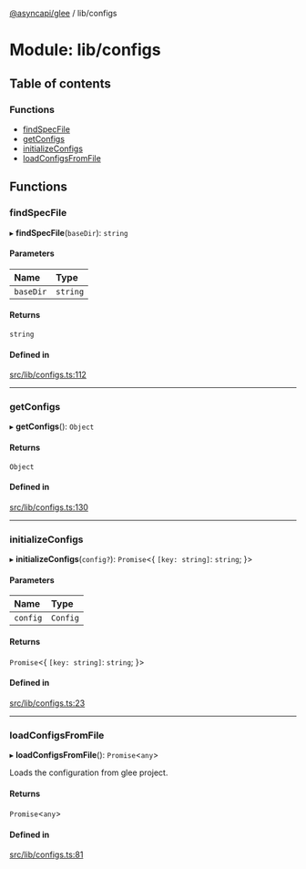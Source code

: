 [@asyncapi/glee](../README.md) / lib/configs

# Module: lib/configs

## Table of contents

### Functions

- [findSpecFile](lib_configs.md#findspecfile)
- [getConfigs](lib_configs.md#getconfigs)
- [initializeConfigs](lib_configs.md#initializeconfigs)
- [loadConfigsFromFile](lib_configs.md#loadconfigsfromfile)

## Functions

### findSpecFile

▸ **findSpecFile**(`baseDir`): `string`

#### Parameters

| Name | Type |
| :------ | :------ |
| `baseDir` | `string` |

#### Returns

`string`

#### Defined in

[src/lib/configs.ts:112](https://github.com/asyncapi/glee/blob/00a2a1a/src/lib/configs.ts#L112)

___

### getConfigs

▸ **getConfigs**(): `Object`

#### Returns

`Object`

#### Defined in

[src/lib/configs.ts:130](https://github.com/asyncapi/glee/blob/00a2a1a/src/lib/configs.ts#L130)

___

### initializeConfigs

▸ **initializeConfigs**(`config?`): `Promise`<{ `[key: string]`: `string`;  }\>

#### Parameters

| Name | Type |
| :------ | :------ |
| `config` | `Config` |

#### Returns

`Promise`<{ `[key: string]`: `string`;  }\>

#### Defined in

[src/lib/configs.ts:23](https://github.com/asyncapi/glee/blob/00a2a1a/src/lib/configs.ts#L23)

___

### loadConfigsFromFile

▸ **loadConfigsFromFile**(): `Promise`<`any`\>

Loads the configuration from glee project.

#### Returns

`Promise`<`any`\>

#### Defined in

[src/lib/configs.ts:81](https://github.com/asyncapi/glee/blob/00a2a1a/src/lib/configs.ts#L81)
